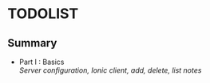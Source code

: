 # TODOLIST #

## Summary ##

* Part I : Basics  
*Server configuration, Ionic client, add, delete, list notes*
